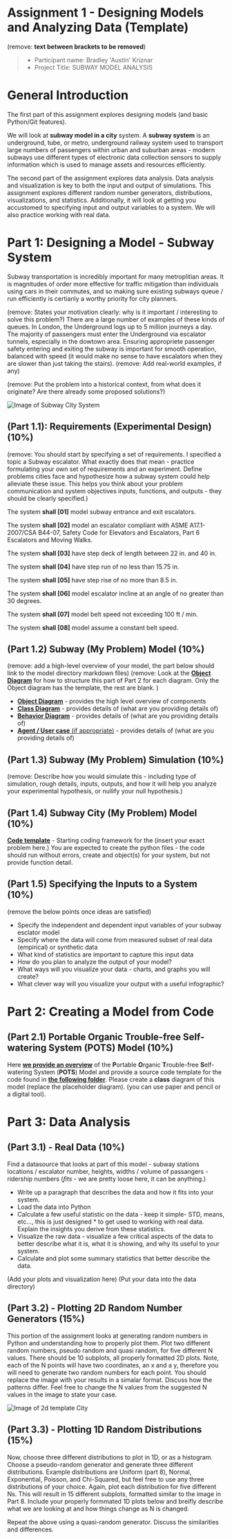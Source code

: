 
# Assignment 1 - Designing Models and Analyzing Data (Template)
(remove: **text between brackets to be removed**)

> * Participant name: Bradley 'Austin' Kriznar
> * Project Title: SUBWAY MODEL ANALYSIS

# General Introduction

The first part of this assignment explores designing models (and basic Python/Git features). 

We will look at **subway model in a city** system. A **subway system** is an underground, tube, or metro, underground railway system used to transport large numbers of passengers within urban and suburban areas - modern subways use different types of electronic data collection sensors to supply information which is used to manage assets and resources efficiently. 

The second part of the assignment explores data analysis. Data analysis and visualization is key to both the input and output of simulations. This assignment explores different random number generators, distributions, visualizations, and statistics. Additionally, it will look at getting you accustomed to specifying input and output variables to a system. We will also practice working with real data.


# Part 1: Designing a Model - Subway System
Subway transportation is incredibly important for many metroplitian areas. It is magnitudes of order more effective for traffic mitigation than individuals using cars in their commutes, and so making sure existing subways queue / run efficiently is certianly a worthy priority for city planners.   

(remove: States your motivation clearly: why is it important / interesting to solve this problem?)
There are a large number of examples of these kinds of queues. In London, the Underground logs up to 5 million journeys a day. The majority of passengers must enter the Underground via escalator tunnels, especially in the dowtown area. Ensuring appropriete passenger safety entering and exiting the subway is important for smooth operation, balanced with speed (it would make no sense to have escalators when they are slower than just taking the stairs). 
(remove: Add real-world examples, if any)

(remove: Put the problem into a historical context, from what does it originate? Are there already some proposed solutions?)


![Image of Subway City System](images/subway_model.png)

## (Part 1.1): Requirements (Experimental Design) **(10%)**

(remove: You should start by specifying a set of requirements. I specified a topic a Subway escalator. What exactly does that mean - practice formulating your own set of requirements and an experiment. Define problems cities face and hypothesize how a subway system could help alleviate these issue. This helps you think about your problem communication and system objectives inputs, functions, and outputs - they should be clearly specified.)

The system **shall [01]** model subway entrance and exit escalators.

The system **shall [02]** model an escalator compliant with ASME A17.1-2007/CSA B44-07, Safety Code for Elevators and Escalators, Part 6 Escalators and Moving Walks. 

The system **shall [03]** have step deck of length between 22 in. and 40 in.

The system **shall [04]** have step run of no less than 15.75 in. 

The system **shall [05]** have step rise of no more than 8.5 in.  

The system **shall [06]** model escalator incline at an angle of no greater than 30 degrees.

The system **shall [07]** model belt speed not exceeding 100 ft / min.

The system **shall [08]** model assume a constant belt speed.



## (Part 1.2) Subway (My Problem) Model **(10%)**

(remove: add a high-level overview of your model, the part below should link to the model directory markdown files)
(remove: Look at the [**Object Diagram**](model/object_diagram.md) for how to structure this part of Part 2 for each diagram. Only the Object diagram has the template, the rest are blank. )

* [**Object Diagram**](model/object_diagram.md) - provides the high level overview of components
* [**Class Diagram**](model/class_diagram.md) - provides details of (what are you providing details of)
* [**Behavior Diagram**](model/behavior_diagram.md) - provides details of (what are you providing details of)
* [**Agent / User case** (if appropriate)](model/agent_usecase_diagram.md) - provides details of (what are you providing details of)

## (Part 1.3) Subway (My Problem) Simulation **(10%)**

(remove: Describe how you would simulate this - including type of simulation, rough details, inputs, outputs, and how it will help you analyze your experimental hypothesis, or nullify your null hypothesis.)


## (Part 1.4) Subway City (My Problem) Model **(10%)**
[**Code template**](code/README.md) - Starting coding framework for the (insert your exact problem here.)
You are expected to create the python files - the code should run without errors, create and object(s) for your system, but not provide function detail.



## (Part 1.5) Specifying the Inputs to a System **(10%)**

(remove the below points once ideas are satisfied)
* Specify the independent and dependent input variables of your subway esclator model
* Specify where the data will come from measured subset of real data (empirical) or synthetic data
* What kind of statistics are important to capture this input data
* How do you plan to analyze the output of your model?
* What ways will you visualize your data - charts, and graphs you will create?
* What clever way will you visualize your output with a useful infographic?



# Part 2: Creating a Model from Code

## (Part 2.1) **P**ortable **O**rganic **T**rouble-free **S**elf-watering System (**POTS**) Model **(10%)**
Here [**we provide an overview**](code/POTS_system/README.md) of the **P**ortable **O**rganic **T**rouble-free **S**elf-watering System (**POTS**) Model and provide a source code template for the code found in  [**the following folder**](code/POTS_system/). Please create a **class** diagram of this model (replace the placeholder diagram). (you can use paper and pencil or a digital tool).



# Part 3: Data Analysis

## (Part 3.1) - Real Data **(10%)**

Find a datasource that looks at part of this model - subway stations locations / escalator number, heights, widths / volume of passangers - ridership numbers   (*fits* - we are pretty loose here, it can be anything.)

* Write up a paragraph that describes the data and how it fits into your system.
* Load the data into Python
* Calculate a few useful statistic on the data - keep it simple- STD, means, etc..., this is just designed * to get used to working with real data. Explain the insights you derive from these statistics.
* Visualize the raw data - visualize a few critical aspects of the data to better describe what it is, what it is showing, and why its useful to your system.
* Calculate and plot some summary statistics that better describe the data.

(Add your plots and visualization here)
(Put your data into the data directory)


## (Part 3.2) -  Plotting 2D Random Number Generators **(15%)**

This portion of the assignment looks at generating random numbers in Python and understanding how to properly plot them. Plot two different random numbers, pseudo random and quasi random, for five different N values. There should be 10 subplots, all properly formatted 2D plots. Note, each of the N points will have two coordinates, an x and a y, therefore you will need to generate two random numbers for each point. You should replace the image with your results in a simalar format. Discuss how the patterns differ. Feel free to change the N values from the suggested N values in the image to state your case.

![Image of 2d template City](images/2Dtemplate.png)


## (Part 3.3) -  Plotting 1D Random Distributions **(15%)**

Now, choose three different distributions to plot in 1D, or as a histogram. Choose a pseudo-random generator and generate three different distributions. Example distributions are Uniform (part 8), Normal, Exponential, Poisson, and Chi-Squared, but feel free to use any three distributions of your choice. Again, plot each distribution for five different Ns. This will result in 15 different subplots, formatted similar to the image in Part 8. Include your properly formmated 1D plots below and breifly describe what we are looking at and how things change as N is changed.

Repeat the above using a quasi-random generator. Discuss the similarities and differences.
